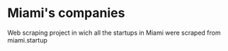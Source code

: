 # Miami's companies

Web scraping project in wich all the startups in Miami were scraped from miami.startup
